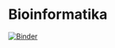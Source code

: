 # Bioinformatika

[![Binder](https://mybinder.org/badge_logo.svg)](https://mybinder.org/v2/gh/muhammadsubianto/bioinformatika.git/main)

